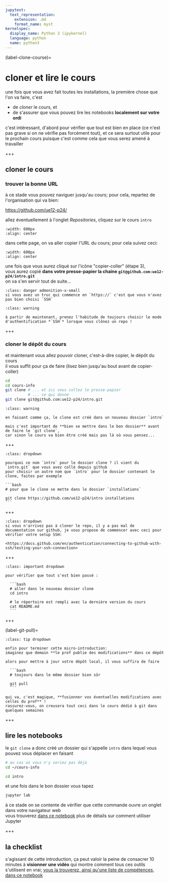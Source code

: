 ```yaml
---
jupytext:
  text_representation:
    extension: .md
    format_name: myst
kernelspec:
  display_name: Python 3 (ipykernel)
  language: python
  name: python3
---
```


(label-clone-course)=
# cloner et lire le cours

une fois que vous avez fait toutes les installations, la première chose que l'on va faire, c'est 

* de *cloner* le cours, et
* de s'assurer que vous pouvez lire les notebooks **localement sur votre ordi**

c'est intéressant, d'abord pour vérifier que tout est bien en place (ce n'est pas grave si on ne vérifie pas forcément tout), et ce sera surtout utile pour le prochain cours puisque c'est comme cela que vous serez amené à travailler

+++

## cloner le cours


### trouver la bonne URL

à ce stade vous pouvez naviguer jusqu'au cours; pour cela, repartez de l'organisation qui va bien:

<https://github.com/ue12-p24/>

allez éventuellement à l'onglet *Repositories*, cliquez sur le cours `intro`

```{image} media/github-orga.png
:width: 600px
:align: center
```

dans cette page, on va aller copier l'URL du cours; pour cela suivez ceci:

```{image} media/github-choose-ssh.png
:width: 600px
:align: center
```

une fois que vous aurez cliqué sur l'icône "copier-coller" (étape 3),  
vous aurez copié **dans votre presse-papier la chaine `git@github.com:ue12-p24/intro.git`**  
on va s'en servir tout de suite...
```{admonition} https:// ?
:class: danger admonition-x-small
si vous avez un truc qui commence en `https://` c'est que vous n'avez pas bien choisi `SSH` 
```

```{admonition} prenez toujours SSH
:class: warning

à partir de maintenant, prenez l'habitude de toujours choisir le mode d'authentification *`SSH`* lorsque vous clônez un repo !
```

+++

### cloner le dépôt du cours

et maintenant vous allez pouvoir cloner, c'est-à-dire copier, le dépôt du cours  
il vous suffit pour ça de faire (lisez bien jusqu'au bout avant de copier-coller)

```bash
cd
cd cours-info
git clone # ... et ici vous collez le presse-papier
          # ... ce qui donne
git clone git@github.com:ue12-p24/intro.git
```

````{admonition} mettez-vous dans le bon dossier
:class: warning

en faisant comme ça, le clone est créé dans un nouveau dossier `intro`  

mais c'est important de **bien se mettre dans le bon dossier** avant de faire le `git clone`,
car sinon le cours va bien être créé mais pas là où vous pensez...
````

+++

````{admonition} un autre nom ?
:class: dropdown

pourquoi ce nom `intro` pour le dossier clone ? il vient du `intro.git` que vous avez collé depuis github  
pour choisir un autre nom que `intro` pour le dossier contenant le clone, faites par exemple

```bash
# pour que le clone se mette dans le dossier `installations`

git clone https://github.com/ue12-p24/intro installations
```
````

+++

````{admonition} si ça échoue ?
:class: dropdown
si vous n'arrivez pas à cloner le repo, il y a pas mal de documentation sur github, je vous propose de commencer avec ceci pour vérifier votre setup SSH:

<https://docs.github.com/en/authentication/connecting-to-github-with-ssh/testing-your-ssh-connection>
````

+++

````{admonition} on vérifie le clone
:class: important dropdown

pour vérifier que tout s'est bien passé :

  ```bash
  # aller dans le nouveau dossier clone
  cd intro

  # le répertoire est rempli avec la dernière version du cours
  cat README.md
  ```
````

+++

(label-git-pull)=

````{admonition} suivre les évolutions futures
:class: tip dropdown

enfin pour terminer cette micro-introduction:  
imaginez que demain **le prof publie des modifications** dans ce dépôt

alors pour mettre à jour votre dépôt local, il vous suffira de faire

  ```bash
  # toujours dans le même dossier bien sûr
  
  git pull
  ```

qui va, c'est magique, **fusionner vos éventuelles modifications avec celles du prof** !  
rassurez-vous, on creusera tout ceci dans le cours dédié à git dans quelques semaines
````

+++

## lire les notebooks

le `git clone` a donc créé un dossier qui s'appelle `intro` dans lequel vous pouvez vous déplacer en faisant

  ```bash
  # au cas où vous n'y seriez pas déjà
  cd ~/cours-info
  
  cd intro
  ```

et une fois dans le bon dossier vous tapez
```bash
jupyter lab
```

à ce stade on se contente de vérifier que cette commande ouvre un onglet dans votre navigateur web  
vous trouverez [dans ce notebook](#label-jupyter) plus de détails sur comment utiliser Jupyter

+++

## la checklist

s'agissant de cette introduction, ça peut valoir la peine de consacrer 10 minutes à **visionner une vidéo** qui montre comment tous ces outils s'utilisent en vrai; [vous la trouverez, ainsi qu'une liste de compétences, dans ce notebook](#label-checklist)
